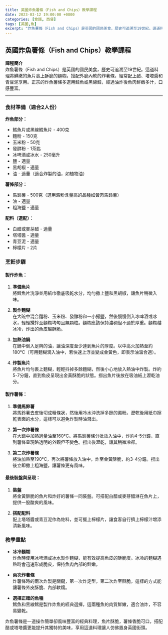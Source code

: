 ```yaml
---
title: 英國炸魚薯條（Fish and Chips）教學課程
date: 2023-03-12 19:00:00 +0800
categories: [食譜, 西餐]
tags: [英國,魚] 
excerpt: "炸魚薯條（Fish and Chips）是英國的國民美食，歷史可追溯至19世紀。這道料理將鮮嫩的魚片裹上酥脆的麵糊，搭配外脆內軟的炸薯條，經常配上醋、塔塔醬和青豆泥享用。正宗的炸魚薯條多選用鱈魚或黑線鱈，經過油炸後魚肉鮮嫩多汁，口感豐富"
---
```


## 英國炸魚薯條（Fish and Chips）教學課程

**課程簡介**  
炸魚薯條（Fish and Chips）是英國的國民美食，歷史可追溯至19世紀。這道料理將鮮嫩的魚片裹上酥脆的麵糊，搭配外脆內軟的炸薯條，經常配上醋、塔塔醬和青豆泥享用。正宗的炸魚薯條多選用鱈魚或黑線鱈，經過油炸後魚肉鮮嫩多汁，口感豐富。

---

### 食材準備（適合2人份）  

**炸魚部分：**  
- 鱈魚片或黑線鱈魚片 - 400克  
- 麵粉 - 150克  
- 玉米粉 - 50克  
- 發酵粉 - 1茶匙  
- 冰啤酒或冰水 - 250毫升  
- 鹽 - 適量  
- 黑胡椒 - 適量  
- 油 - 適量（適合炸製的油，如植物油）

**薯條部分：**  
- 馬鈴薯 - 500克（選用澱粉含量高的品種如黃肉馬鈴薯）  
- 油 - 適量  
- 粗海鹽 - 適量  

**配料（選配）：**  
- 白醋或麥芽醋 - 適量  
- 塔塔醬 - 適量  
- 青豆泥 - 適量  
- 檸檬片 - 2片

### 烹飪步驟

#### 製作炸魚：

1. **準備魚片**  
   將鱈魚片洗淨並用紙巾徹底吸乾水分，均勻撒上鹽和黑胡椒，讓魚片稍微入味。

2. **製作麵糊**  
   在大碗中混合麵粉、玉米粉、發酵粉和一小撮鹽，然後慢慢倒入冰啤酒或冰水，輕輕攪拌至麵糊均勻且無顆粒。麵糊應該保持濃稠但不過於厚重。麵糊越冰冷，炸出的魚皮越酥脆。

3. **加熱油鍋**  
   在鍋中倒入足夠的油，讓油深度至少達到魚片的厚度。以中高火加熱至約180°C（可用麵糊滴入油中，若快速上浮並變成金黃色，即表示油溫合適）。

4. **炸製魚片**  
   將魚片均勻裹上麵糊，輕輕抖掉多餘麵糊，然後小心地放入熱油中炸製。炸約5-7分鐘，直到魚皮呈現出金黃酥脆的狀態。撈出魚片後放在吸油紙上瀝乾油分。

#### 製作薯條：

1. **準備馬鈴薯**  
   將馬鈴薯去皮後切成粗條狀，然後用冷水沖洗掉多餘的澱粉。瀝乾後用紙巾擦乾表面的水分，這樣可以避免炸製時油濺出。

2. **第一次炸薯條**  
   在大鍋中加熱適量油至160°C。將馬鈴薯條分批放入油中，炸約4-5分鐘，直到薯條呈現略透明的外觀但不變色。撈出後瀝乾，讓其稍微冷卻。

3. **第二次炸薯條**  
   將油加熱至190°C，再次將薯條放入油中，炸至金黃酥脆，約3-4分鐘。撈出後立即撒上粗海鹽，讓薯條更有風味。

#### 最後裝盤與呈現：

1. **裝盤**  
   將金黃酥脆的魚片和炸好的薯條一同裝盤。可搭配白醋或麥芽醋淋在魚片上，提供一股酸爽的風味。

2. **搭配配料**  
   配上塔塔醬或青豆泥作為佐料，並可擺上檸檬片，讓食客自行擠上檸檬汁增添清新風味。

### 教學重點

- **冰冷麵糊**  
  炸魚時使用冰啤酒或冰水製作麵糊，能有效提高魚皮的酥脆度。冰冷的麵糊遇熱時會迅速形成脆皮，保持魚肉內部的鮮嫩。

- **兩次炸薯條**  
  炸薯條時的兩次炸製是關鍵，第一次炸定型，第二次炸至酥脆。這樣的方式能讓薯條外皮酥脆、內部軟糯。

- **選擇正確的魚種**  
  鱈魚和黑線鱈是製作炸魚的經典選擇，這兩種魚的肉質鮮嫩，適合油炸，不容易變乾。

炸魚薯條是一道操作簡單卻風味豐富的經典料理，魚片酥脆，薯條香脆可口，搭配醋或塔塔醬更能提升其獨特的美味，享用這道料理讓人仿佛置身英國街頭。
